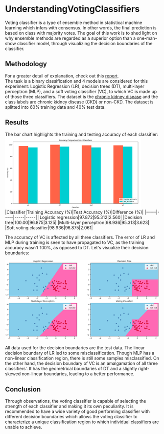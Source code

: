 # UnderstandingVotingClassifiers
Voting classifier is a type of ensemble method in statistical machine learning which infers with consensus. In other words, the final prediction is based on class with majority votes. The goal of this work is to shed light on why ensemble methods are regarded as a superior option than a one-man-show classifier model, through visualizing the decision boundaries of the classifier.

## Methodology
For a greater detail of explanation, check out this [report](https://github.com/TzeLun/UnderstandingVotingClassifiers/blob/main/Visual%20Understanding%20of%20Voting%20Classifier.pdf).</br>
The task is a binary classification and 4 models are considered for this experiment: Logistic Regression (LR), decision trees (DT), multi-layer perceptron (MLP), and a soft voting classifier (VC), to which VC is made up of those three classifiers. The dataset is the [chronic kidney disease](https://archive.ics.uci.edu/dataset/336/chronic+kidney+disease) and the class labels are chronic kidney disease (CKD) or non-CKD. The dataset is splitted into 60% training data and 40% test data.

## Results
The bar chart highlights the training and testing accuracy of each classifier: </br>
![results](results.png) </br>
|Classifier|Training Accuracy (%)|Test Accuracy (%)|Difference (%)|
|-----|-----|-----|-----|
|Logistic regression|97.872|95.312|2.560|
|Decision tree|100.00|96.875|3.125|
|Multi-layer perceptron|98.936|95.313|3.623|
|Soft voting classifier|98.936|96.875|2.061| </br>

The accuracy of VC is affected by all three classifiers. The error of LR and MLP during training is seen to have propagated to VC, as the training accuracy wasn't 100%, as opposed to DT. Let's visualize their decision boundaries: </br>

![decision boundaries](decision_boundaries.png) </br>

All data used for the decision boundaries are the test data. The linear decision boundary of LR led to some misclassification. Though MLP has a non-linear classification region, there is still some samples misclassified. On the other hand, the decision boundary of VC is an amalgamation of all three classifiers'. It has the geometrical boundaries of DT and a slightly right-skewed non-linear boundaries, leading to a better performance.

## Conclusion
Through observations, the voting classifier is capable of selecting the strength of each classifier and making it its own peculiarity. It is recommended to have a wide variety of good performing classifier with different decision boundaries which allows the voting classifier to characterize a unique classification region to which individual classifiers are unable to achieve.
